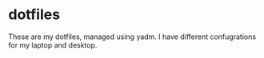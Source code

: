 # dotfiles

These are my dotfiles, managed using yadm. I have different confugrations for my laptop and desktop.
